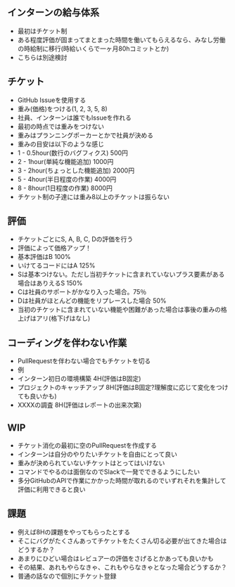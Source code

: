 ## インターンの給与体系
- 最初はチケット制
- ある程度評価が固まってまとまった時間を働いてもらえるなら、みなし労働の時給制に移行(時給いくらで一ヶ月80hコミットとか) 
- こちらは別途検討

## チケット
- GitHub Issueを使用する
- 重み(価格)をつける(1, 2, 3, 5, 8)
- 社員、インターンは誰でもIssueを作れる
- 最初の時点では重みをつけない
- 重みはプランニングポーカーとかで社員が決める
- 重みの目安は以下のような感じ
- 1 - 0.5hour(数行のバグフィクス) 500円 
- 2 - 1hour(単純な機能追加) 1000円
- 3 - 2hour(ちょっとした機能追加) 2000円
- 5 - 4hour(半日程度の作業) 4000円
- 8 - 8hour(1日程度の作業) 8000円
- チケット制の子達には重み8以上のチケットは振らない

## 評価
- チケットごとにS, A, B, C, Dの評価を行う
- 評価によって価格アップ！
- 基本評価はB 100%
- いけてるコードにはA 125%
- Sは基本つけない。ただし当初チケットに含まれていないプラス要素がある場合はありえるS 150%
- Cは社員のサポートがかなり入った場合。75％
- Dは社員がほとんどの機能をリプレースした場合 50%
- 当初のチケットに含まれていない機能や困難があった場合は事後の重みの格上げはアリ(格下げはなし)

## コーディングを伴わない作業
- PullRequestを伴わない場合でもチケットを切る
- 例
- インターン初日の環境構築 4H(評価はB固定)
- プロジェクトのキャッチアップ 8H(評価はB固定?理解度に応じて変化をつけても良いかも)
- XXXXの調査 8H(評価はレポートの出来次第)

## WIP
- チケット消化の最初に空のPullRequestを作成する
- インターンは自分のやりたいチケットを自由にとって良い
- 重みが決められていないチケットはとってはいけない
- コマンドでやるのは面倒なのでSlackで一発でできるようにしたい
- 多分GitHubのAPIで作業にかかった時間が取れるのでいずれそれを集計して評価に利用できると良い

## 課題
- 例えば8Hの課題をやってもらったとする
- そこにバグがたくさんあってチケットをたくさん切る必要が出てきた場合はどうするか？
- あまりにひどい場合はレビュアーの評価をさげるとかあっても良いかも
- その結果、あれもやらなきゃ、これもやらなきゃとなった場合どうするか？
- 普通の話なので個別にチケット登録

